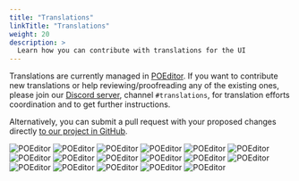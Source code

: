 ```yaml
---
title: "Translations"
linkTitle: "Translations"
weight: 20
description: >
  Learn how you can contribute with translations for the UI
---
```


Translations are currently managed in [POEditor](https://poeditor.com). 
If you want to contribute new translations or help reviewing/proofreading any of the existing 
ones, please join our [Discord server](https://discord.gg/xh7j7yF), channel `#translations`, for 
translation efforts coordination and to get further instructions.

Alternatively, you can submit a pull request with your proposed changes directly [to our project in GitHub](https://github.com/navidrome/navidrome/tree/master/resources/i18n).

<img alt="POEditor" src="https://img.shields.io/poeditor/progress/337783/en?style=flat-square&token=c17601dd8151b384e987d3aa33ea68ba">
<img alt="POEditor" src="https://img.shields.io/poeditor/progress/337783/zh-Hans?style=flat-square&token=c17601dd8151b384e987d3aa33ea68ba">
<img alt="POEditor" src="https://img.shields.io/poeditor/progress/337783/zh-Hant?style=flat-square&token=c17601dd8151b384e987d3aa33ea68ba">
<img alt="POEditor" src="https://img.shields.io/poeditor/progress/337783/cs?style=flat-square&token=c17601dd8151b384e987d3aa33ea68ba">
<img alt="POEditor" src="https://img.shields.io/poeditor/progress/337783/da?style=flat-square&token=c17601dd8151b384e987d3aa33ea68ba">
<img alt="POEditor" src="https://img.shields.io/poeditor/progress/337783/nl?style=flat-square&token=c17601dd8151b384e987d3aa33ea68ba">
<img alt="POEditor" src="https://img.shields.io/poeditor/progress/337783/eo?style=flat-square&token=c17601dd8151b384e987d3aa33ea68ba">
<img alt="POEditor" src="https://img.shields.io/poeditor/progress/337783/fr?style=flat-square&token=c17601dd8151b384e987d3aa33ea68ba">
<img alt="POEditor" src="https://img.shields.io/poeditor/progress/337783/de?style=flat-square&token=c17601dd8151b384e987d3aa33ea68ba">
<img alt="POEditor" src="https://img.shields.io/poeditor/progress/337783/it?style=flat-square&token=c17601dd8151b384e987d3aa33ea68ba">
<img alt="POEditor" src="https://img.shields.io/poeditor/progress/337783/ja?style=flat-square&token=c17601dd8151b384e987d3aa33ea68ba">
<img alt="POEditor" src="https://img.shields.io/poeditor/progress/337783/pl?style=flat-square&token=c17601dd8151b384e987d3aa33ea68ba">
<img alt="POEditor" src="https://img.shields.io/poeditor/progress/337783/pt?style=flat-square&token=c17601dd8151b384e987d3aa33ea68ba">
<img alt="POEditor" src="https://img.shields.io/poeditor/progress/337783/es?style=flat-square&token=c17601dd8151b384e987d3aa33ea68ba">
<img alt="POEditor" src="https://img.shields.io/poeditor/progress/337783/ru?style=flat-square&token=c17601dd8151b384e987d3aa33ea68ba">
<img alt="POEditor" src="https://img.shields.io/poeditor/progress/337783/th?style=flat-square&token=c17601dd8151b384e987d3aa33ea68ba">
<img alt="POEditor" src="https://img.shields.io/poeditor/progress/337783/tr?style=flat-square&token=c17601dd8151b384e987d3aa33ea68ba">
